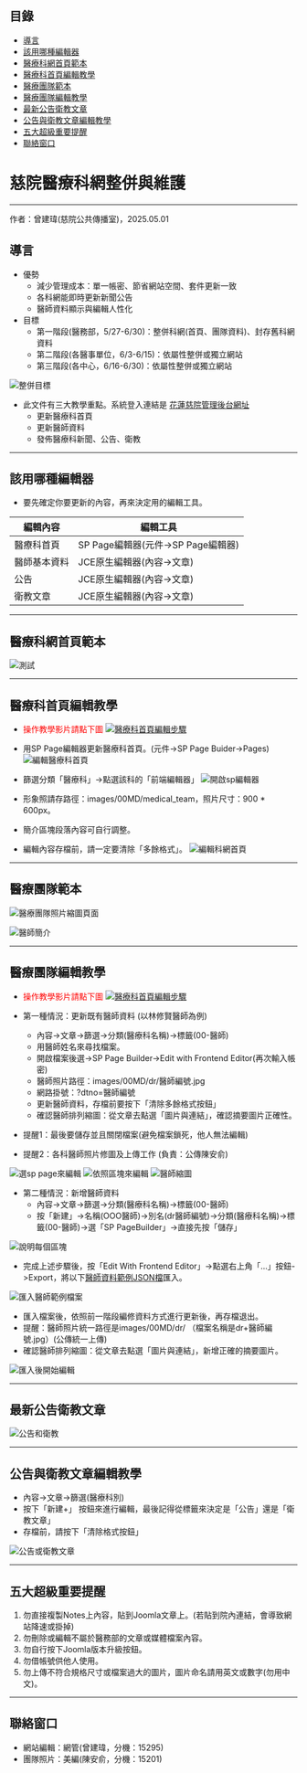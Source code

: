 ## 目錄

- [導言](#導言)
- [該用哪種編輯器](#該用哪種編輯器)
- [醫療科網首頁範本](#醫療科網首頁範本)
- [醫療科首頁編輯教學](#醫療科首頁編輯教學)
-  [醫療團隊範本](#醫療團隊範本)
- [醫療團隊編輯教學](#醫療團隊編輯教學)
- [最新公告衛教文章](#最新公告衛教文章)
- [公告與衛教文章編輯教學](#公告與衛教文章編輯教學)
- [五大超級重要提醒](#五大超級重要提醒)
- [聯絡窗口](#聯絡窗口)
# 慈院醫療科網整併與維護
---
作者：曾建瑋(慈院公共傳播室)，2025.05.01
## 導言
- 優勢
	- 減少管理成本：單一帳密、節省網站空間、套件更新一致
	- 各科網能即時更新新聞公告
	- 醫師資料顯示與編輯人性化
- 目標
	- 第一階段(醫務部，5/27-6/30)：整併科網(首頁、團隊資料)、封存舊科網資料
	- 第二階段(各醫事單位，6/3-6/15)：依屬性整併或獨立網站
	- 第三階段(各中心，6/16-6/30)：依屬性整併或獨立網站

![整併目標](pic/goal2.png)
- 此文件有三大教學重點。系統登入連結是 [花蓮慈院管理後台網址](https://hlmedit.tzuchi.com.tw/hualien/home/administrator/)
	- 更新醫療科首頁
	- 更新醫師資料
	- 發佈醫療科新聞、公告、衛教

---
## 該用哪種編輯器
- 要先確定你要更新的內容，再來決定用的編輯工具。

| 編輯內容   | 編輯工具                       |
| ------ | -------------------------- |
| 醫療科首頁  | SP Page編輯器(元件->SP Page編輯器) |
| 醫師基本資料 | JCE原生編輯器(內容->文章)           |
| 公告     | JCE原生編輯器(內容->文章)           |
| 衛教文章   | JCE原生編輯器(內容->文章)           |

---
## 醫療科網首頁範本
![測試](pic/homepage.png)

---
## 醫療科首頁編輯教學
- <span style="color:red">操作教學影片請點下圖</span>
[![醫療科首頁編輯步驟](https://img.youtube.com/vi/tJuq3MozA2w/0.jpg)](https://www.youtube.com/watch?v=tJuq3MozA2w)

- 用SP Page編輯器更新醫療科首頁。(元件->SP Page Buider->Pages)
![編輯醫療科首頁](pic/sp-page01.png)

- 篩選分類「醫療科」->點選該科的「前端編輯器」
![開啟sp編輯器](pic/sp-cate-editor.png)
- 形象照請存路徑：images/00MD/medical_team，照片尺寸：900 * 600px。
- 簡介區塊段落內容可自行調整。
- 編輯內容存檔前，請一定要清除「多餘格式」。
![編輯科網首頁](pic/medical-speditor.png)

---
## 醫療團隊範本

![醫療團隊照片縮圖頁面](pic/medical-team.png)


![醫師簡介](pic/lin.png)

---
## 醫療團隊編輯教學
- <span style="color:red">操作教學影片請點下圖</span>
[![醫療科首頁編輯步驟](https://img.youtube.com/vi/wYV58wiVkn8/0.jpg)](https://www.youtube.com/watch?v=wYV58wiVkn8)

- 第一種情況：更新既有醫師資料 (以林修賢醫師為例)
	- 內容->文章->篩選->分類(醫療科名稱)->標籤(00-醫師)
	- 用醫師姓名來尋找檔案。
	- 開啟檔案後選->SP Page Builder->Edit with Frontend Editor(再次輸入帳密)
	- 醫師照片路徑：images/00MD/dr/醫師編號.jpg
	- 網路掛號：?dtno=醫師編號
	- 更新醫師資料，存檔前要按下「清除多餘格式按鈕」
	- 確認醫師排列縮圖：從文章去點選「圖片與連結」，確認摘要圖片正確性。
- 提醒1：最後要儲存並且關閉檔案(避免檔案鎖死，他人無法編輯)
- 提醒2：各科醫師照片修圖及上傳工作 (負責：公傳陳安俞)

![選sp page來編輯](pic/editor-lin.png)
![依照區塊來編輯](pic/editor-lin2.png)
![醫師縮圖](pic/dr-pic.png)

- 第二種情況：新增醫師資料
	- 內容->文章->篩選->分類(醫療科名稱)->標籤(00-醫師)
	- 按「新建」->名稱(OOO醫師)->別名(dr醫師編號)->分類(醫療科名稱)->標籤(00-醫師)->選「SP PageBuilder」->直接先按「儲存」

![說明每個區塊](pic/new-dr.png)

- 完成上述步驟後，按「Edit With Frontend Editor」->點選右上角「...」按鈕->Export，將以下[醫師資料範例JSON檔](https://drive.google.com/file/d/1oBwWFhSFFyXtu0lAE-Z4JE9h6cTzBJcY/view?usp=sharing)匯入。

![匯入醫師範例檔案](pic/import01.png)

- 匯入檔案後，依照前一階段編修資料方式進行更新後，再存檔退出。
- 提醒：醫師照片統一路徑是images/00MD/dr/ （檔案名稱是dr+醫師編號.jpg）(公傳統一上傳)
- 確認醫師排列縮圖：從文章去點選「圖片與連結」，新增正確的摘要圖片。

![匯入後開始編輯](pic/dr-tmp.png)

---
## 最新公告衛教文章
![公告和衛教](pic/news-edu.png)

---
## 公告與衛教文章編輯教學
- 內容->文章->篩選(醫療科別)
- 按下「新建+」 按鈕來進行編輯，最後記得從標籤來決定是「公告」還是「衛教文章」
- 存檔前，請按下「清除格式按鈕」

![公告或衛教文章](pic/edit-news-edu.png)

---
## 五大超級重要提醒
1. 勿直接複製Notes上內容，貼到Joomla文章上。(若貼到院內連結，會導致網站降速或掛掉)
2. 勿刪除或編輯不屬於醫務部的文章或媒體檔案內容。
3. 勿自行按下Joomla版本升級按鈕。
4. 勿借帳號供他人使用。
5. 勿上傳不符合規格尺寸或檔案過大的圖片，圖片命名請用英文或數字(勿用中文)。

---
## 聯絡窗口
- 網站編輯：網管(曾建瑋，分機：15295)
- 團隊照片：美編(陳安俞，分機：15201)